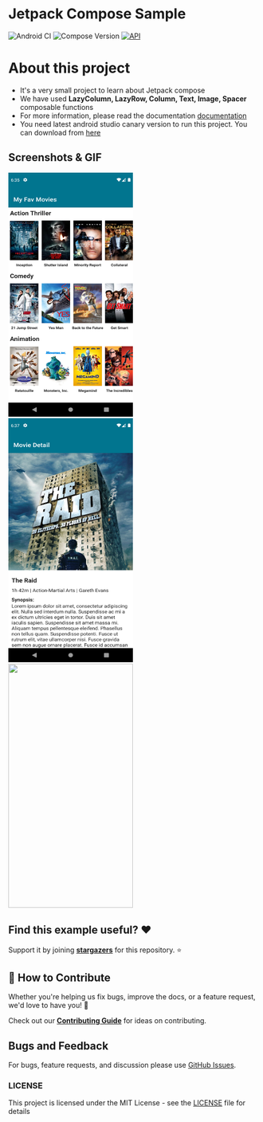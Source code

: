 # Jetpack Compose Sample
![Android CI](https://github.com/vinaygaba/Learn-Jetpack-Compose-By-Example/workflows/Android%20CI/badge.svg) 
![Compose Version](https://img.shields.io/badge/Compose-1.0.0--beta03-brightgreen)
[![API](https://img.shields.io/badge/API-21%2B-brightgreen.svg?style=flat)](https://android-arsenal.com/api?level=21)

# About this project
 - It's a very small project to learn about Jetpack compose
 - We have used **LazyColumn, LazyRow, Column, Text, Image, Spacer** composable functions
 - For more information, please read the documentation [documentation](https://developer.android.com/jetpack/compose)
 - You need latest android studio canary version to run this project. You can download from [here](https://developer.android.com/studio/preview)

## Screenshots & GIF

<img src="1_movie_list.png" width="250" height="490">&emsp;<img src="2_movie_detail.png" width="250" height="490">&emsp;<img src="jetpack_compose.gif" width="250" height="490">

## Find this example useful? :heart:
Support it by joining __[stargazers](https://github.com/SimformSolutionsPvtLtd/Jetpack-compose-sample/stargazers)__ for this repository. :star:

## 🤝 How to Contribute

Whether you're helping us fix bugs, improve the docs, or a feature request, we'd love to have you! :muscle:

Check out our [**Contributing Guide**](https://github.com/SimformSolutionsPvtLtd/Jetpack-compose-sample/CONTRIBUTING.md) for ideas on contributing.

## Bugs and Feedback

For bugs, feature requests, and discussion please use [GitHub Issues](https://github.com/SimformSolutionsPvtLtd/Jetpack-compose-sample/issues).

### LICENSE
This project is licensed under the MIT License - see the [LICENSE](LICENSE) file for details
